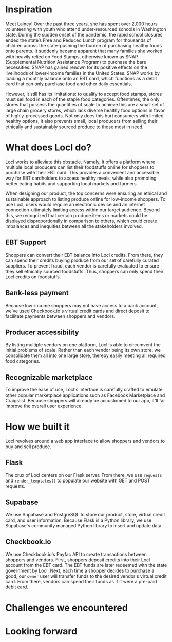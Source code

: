 # Inspiration
Meet Lainey! Over the past three years, she has spent over 2,000 hours volunteering with youth who attend under-resourced schools in Washington state. During the sudden onset of the pandemic, the rapid school closures ended the state’s Free and Reduced Lunch program for thousands of children across the state–pushing the burden of purchasing healthy foods onto parents. It suddenly became apparent that many families she worked with heavily relied on Food Stamps, otherwise known as SNAP (Supplemental Nutrition Assistance Program) to purchase the bare necessities. SNAP has gained renown for its positive effects on the livelihoods of lower-income families in the United States. SNAP works by loading a monthly balance onto an EBT card, which functions as a debit card that can only purchase food and other daily essentials.

However, it still has its limitations: to qualify to accept food stamps, stores must sell food in each of the staple food categories. Oftentimes, the only stores that possess the quantities of scale to achieve this are a small set of large chain grocery stores, which lack diverse healthy food options in favor of highly-processed  goods. Not only does this hurt consumers with limited healthy options, it also prevents small, local producers from selling their ethically and sustainably sourced produce to those most in need. 

# What does Locl do?

Locl works to alleviate this obstacle. Namely, it offers a platform where multiple local producers can list their foodstuffs online for shoppers to purchase with their EBT card. This provides a convenient and accessible way for EBT cardholders to access healthy meals, while also promoting better eating habits and supporting local markets and farmers.

When designing our product, the top concerns were ensuring an ethical and sustainable approach to listing produce online for low-income shoppers. To use Locl, users would require an electronic device and an internet connection-ultimately limiting access within our target audience. Beyond this, we recognized that certain produce items or markets could be displayed disproportionally in comparison to others, which could create imbalances and inequities between all the stakeholders involved.

## EBT Support

Shoppers can convert their EBT balance into Locl credits. From there, they can spend their credits buying produce from our set of carefully curated suppliers. To prevent fraud, each vendor is carefully evaluated to ensure they sell ethically sourced foodstuffs. Thus, shoppers can only spend their Locl credits on foodstuffs.

## Bank-less payment

Because low-income shoppers may not have access to a bank account, we've used Checkbook.io's virtual credit cards and direct deposit to facilitate payments between shoppers and vendors.

## Producer accessibility

By listing multiple vendors on one platform, Locl is able to circumvent the initial problems of scale. Rather than each vendor being its own store, we consolidate them all into one large store, thereby easily meeting all required food categories.

## Recognizable marketplace

To improve the ease of use, Locl's interface is carefully crafted to emulate other popular marketplace applications such as Facebook Marketplace and Craigslist. Because shoppers will already be accustomed to our app, it'll far improve the overall user experience.

# How we built it

Locl revolves around a web app interface to allow shoppers and vendors to buy and sell produce.

## Flask

The crux of Locl centers on our Flask server. From there, we use ```requests``` and ```render_templates()``` to populate our website with GET and POST requests. 

## Supabase

We use Supabase and PostgreSQL to store our product, store, virtual credit card, and user information. Because Flask is a Python library, we use Supabase's community managed Python library to insert and update data.

## Checkbook.io

We use Checkbook.io's Payfac API to create transactions between shoppers and vendors. First, shoppers deposit credits into their Locl account from the EBT card. The EBT funds are later redeemed with the state government by Locl. Next, each time a shopper decides to purchase a good, our ```owner``` user will transfer funds to the desired vendor's virtual credit card. From there, vendors can spend their funds as if it were a pre-paid debit card.

# Challenges we encountered
# Looking forward